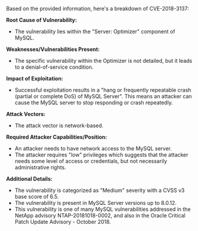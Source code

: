 Based on the provided information, here's a breakdown of CVE-2018-3137:

**Root Cause of Vulnerability:**
- The vulnerability lies within the "Server: Optimizer" component of MySQL.

**Weaknesses/Vulnerabilities Present:**
- The specific vulnerability within the Optimizer is not detailed, but it leads to a denial-of-service condition.

**Impact of Exploitation:**
- Successful exploitation results in a "hang or frequently repeatable crash (partial or complete DoS) of MySQL Server". This means an attacker can cause the MySQL server to stop responding or crash repeatedly.

**Attack Vectors:**
- The attack vector is network-based.

**Required Attacker Capabilities/Position:**
- An attacker needs to have network access to the MySQL server.
- The attacker requires "low" privileges which suggests that the attacker needs some level of access or credentials, but not necessarily administrative rights.

**Additional Details:**

- The vulnerability is categorized as "Medium" severity with a CVSS v3 base score of 6.5.
- The vulnerability is present in MySQL Server versions up to 8.0.12.
- This vulnerability is one of many MySQL vulnerabilities addressed in the NetApp advisory NTAP-20181018-0002, and also in the Oracle Critical Patch Update Advisory - October 2018.